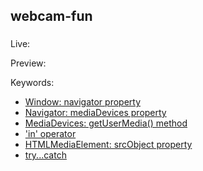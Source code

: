 ## webcam-fun

### 

Live: 

Preview: 

Keywords:
- [Window: navigator property](https://developer.mozilla.org/en-US/docs/Web/API/Window/navigator)
- [Navigator: mediaDevices property](https://developer.mozilla.org/en-US/docs/Web/API/Navigator/mediaDevices)
- [MediaDevices: getUserMedia() method](https://developer.mozilla.org/en-US/docs/Web/API/MediaDevices/getUserMedia)
- ['in' operator](https://developer.mozilla.org/en-US/docs/Web/JavaScript/Reference/Operators/in)
- [HTMLMediaElement: srcObject property](https://developer.mozilla.org/en-US/docs/Web/API/HTMLMediaElement/srcObject)
- [try...catch](https://developer.mozilla.org/en-US/docs/Web/JavaScript/Reference/Statements/try...catch)